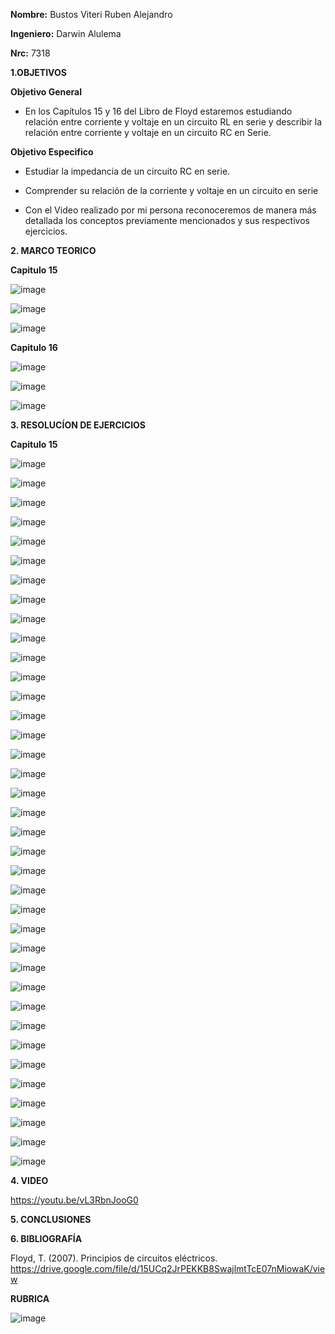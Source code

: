 **Nombre:** Bustos Viteri Ruben Alejandro

**Ingeniero:** Darwin Alulema

**Nrc:** 7318

**1.OBJETIVOS**

**Objetivo General**

* En los Capítulos 15 y 16 del Libro de Floyd estaremos estudiando relación entre corriente y voltaje en un circuito RL en serie y describir la relación entre corriente y voltaje en un circuito RC en Serie.

**Objetivo Especifico**

* Estudiar la impedancia de un circuito RC en serie.

* Comprender su relación de la corriente y voltaje en un circuito en serie

* Con el Video realizado por mi persona reconoceremos de manera más detallada los conceptos previamente mencionados y sus respectivos ejercicios.

**2. MARCO TEORICO**

**Capitulo 15**

![image](https://user-images.githubusercontent.com/105680588/186545106-b93ded82-0d87-4d91-934a-e791aa82b282.png)

![image](https://user-images.githubusercontent.com/105680588/186545145-8ac6706a-d907-422f-bef7-739051e3691a.png)

![image](https://user-images.githubusercontent.com/105680588/186545232-4bc83a5e-91d4-4312-ad8a-bfca5fddd62c.png)

**Capitulo 16**

![image](https://user-images.githubusercontent.com/105680588/186545281-f26b9705-37d6-4dca-b145-04c0a3dd46be.png)

![image](https://user-images.githubusercontent.com/105680588/186545309-ae5cc900-2e5c-4cce-910c-80a6d4fb1063.png)

![image](https://user-images.githubusercontent.com/105680588/186545365-d3124d72-545e-4a2a-9075-b20b5d63eb01.png)

**3. RESOLUCÍON DE EJERCICIOS**

**Capitulo 15**

![image](https://user-images.githubusercontent.com/105680588/186577271-830e3324-d72a-4fe9-a2a8-0699c311e43b.png)

![image](https://user-images.githubusercontent.com/105680588/186577306-733cc8ce-2f98-4847-987e-4cb88831f715.png)

![image](https://user-images.githubusercontent.com/105680588/186577348-b730c964-702b-46f9-a839-ae96f9353ac8.png)

![image](https://user-images.githubusercontent.com/105680588/186577382-303a8744-6e09-434d-887b-32a4791365db.png)

![image](https://user-images.githubusercontent.com/105680588/186577416-026abac6-d5aa-4f5b-8c78-4a41261aff3f.png)

![image](https://user-images.githubusercontent.com/105680588/186577453-46f0dc22-6348-4373-99ab-38e0572a4077.png)

![image](https://user-images.githubusercontent.com/105680588/186577496-6d11ae02-524c-4f5d-87b0-17583e707b27.png)

![image](https://user-images.githubusercontent.com/105680588/186577510-45cfce70-3a4b-490c-b8e7-7e104b90b11a.png)

![image](https://user-images.githubusercontent.com/105680588/186577530-96dc7daf-39d4-4c77-b7ae-9d06bffb6ef8.png)

![image](https://user-images.githubusercontent.com/105680588/186577560-8b6feffc-4248-4088-a1f4-4b9f35a4ca4b.png)

![image](https://user-images.githubusercontent.com/105680588/186577587-adcc3784-8dde-4c97-9935-e880e072d01c.png)

![image](https://user-images.githubusercontent.com/105680588/186577613-11cb20b6-eb61-438a-b11d-f7c5eadd7bc8.png)

![image](https://user-images.githubusercontent.com/105680588/186577654-7d0d66aa-9907-4464-9dd1-2e3927166e2e.png)

![image](https://user-images.githubusercontent.com/105680588/186577696-8cfa695a-215c-4e43-ab0a-f7fde32c6433.png)

![image](https://user-images.githubusercontent.com/105680588/186577732-08f7c20a-e9bc-4d0e-bcc3-332733670907.png)

![image](https://user-images.githubusercontent.com/105680588/186577761-584bd67b-4172-428d-bd2a-0b88435472a7.png)

![image](https://user-images.githubusercontent.com/105680588/186577780-ca6118de-2fbd-430a-a1f6-13fb094b91af.png)

![image](https://user-images.githubusercontent.com/105680588/186577806-22bb72af-6401-4a70-b3de-f33696805c47.png)

![image](https://user-images.githubusercontent.com/105680588/186577833-9f754013-d892-4e5c-a423-8cf660c3a4c3.png)

![image](https://user-images.githubusercontent.com/105680588/186577862-02af4889-be2d-41e9-a4ea-76c3f6efdc18.png)

![image](https://user-images.githubusercontent.com/105680588/186577880-8e82677e-527e-451a-afc4-f99d628bbed8.png)

![image](https://user-images.githubusercontent.com/105680588/186577909-dda675c1-0873-4620-83e7-eacefbcf096c.png)

![image](https://user-images.githubusercontent.com/105680588/186577933-4bcd9116-a949-41d3-84f6-056bf0687e05.png)

![image](https://user-images.githubusercontent.com/105680588/186577972-c04117f0-9093-42ef-aa40-c0df5fefe7a4.png)

![image](https://user-images.githubusercontent.com/105680588/186578000-859bfaaf-d326-4dce-8eee-d60839a28bf2.png)

![image](https://user-images.githubusercontent.com/105680588/186578022-384d5b4b-c152-495d-b05f-dba7bcf66987.png)

![image](https://user-images.githubusercontent.com/105680588/186578057-06ab6fd9-4b7e-4678-a127-0ecddc875664.png)

![image](https://user-images.githubusercontent.com/105680588/186578097-b58a0f41-e873-4c98-a725-e8a4e1afd84b.png)

![image](https://user-images.githubusercontent.com/105680588/186578113-88e248c9-ad38-4b86-aeb7-ea39845e256b.png)

![image](https://user-images.githubusercontent.com/105680588/186578154-7a4a29fc-33ea-4f53-9918-16425a015916.png)

![image](https://user-images.githubusercontent.com/105680588/186578191-b913431e-4651-4ba2-83f8-96af423e395e.png)

![image](https://user-images.githubusercontent.com/105680588/186578224-4b9ad71b-ea89-4092-9767-22e10307aa4f.png)

![image](https://user-images.githubusercontent.com/105680588/186578240-8518838a-308e-4746-8520-b5c6282014d6.png)

![image](https://user-images.githubusercontent.com/105680588/186578271-e6461e38-d2f8-4f17-98cf-6322f7e4e2d9.png)

![image](https://user-images.githubusercontent.com/105680588/186578309-a1cce0bd-3326-4808-a28f-51dcd93edb6b.png)

![image](https://user-images.githubusercontent.com/105680588/186578332-a14ab36a-286f-4593-ae5a-b4a85784b450.png)

![image](https://user-images.githubusercontent.com/105680588/186578360-6f1c1ec8-6f1d-46c7-b451-9f62fbdf409c.png)


**4. VIDEO**

https://youtu.be/vL3RbnJooG0

**5. CONCLUSIONES**

**6. BIBLIOGRAFÍA**

Floyd, T. (2007). Principios de circuitos eléctricos. 
https://drive.google.com/file/d/15UCq2JrPEKKB8SwajlmtTcE07nMiowaK/view

**RUBRICA**

![image](https://user-images.githubusercontent.com/105680588/186182258-7bcb8398-858a-4256-9925-33fb6ae73cda.png)
